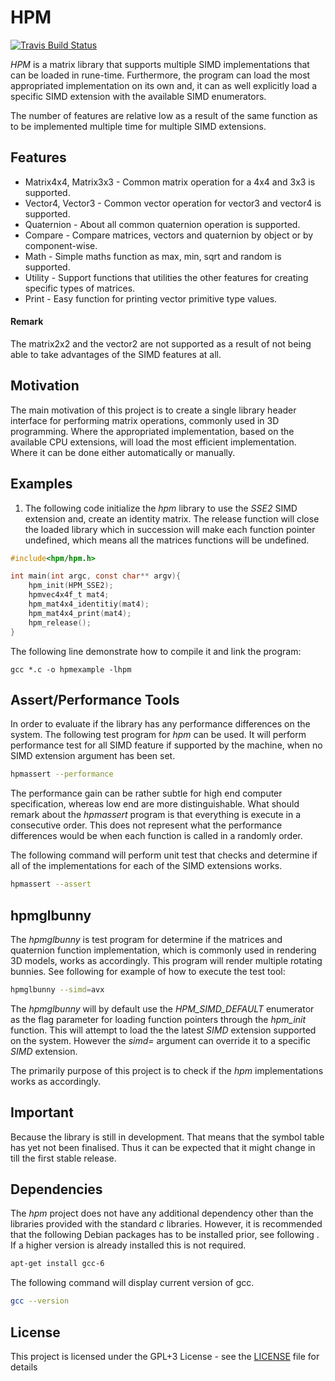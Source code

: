 # HPM
[![Travis Build Status](https://travis-ci.org/voldien/hpm.svg?branch=master)](https://travis-ci.org/voldien/hpm)

*HPM* is a matrix library that supports multiple SIMD implementations that can be loaded in rune-time. Furthermore, the program can load the most appropriated implementation on its own and, it can as well explicitly load a specific SIMD extension with the available SIMD enumerators.

The number of features are relative low as a result of the same function as to be implemented multiple time for multiple SIMD extensions.
## Features ##
* Matrix4x4, Matrix3x3 - Common matrix operation for a 4x4 and 3x3 is supported.
* Vector4, Vector3 - Common vector operation for vector3 and vector4 is supported.
* Quaternion - About all common quaternion operation is supported.
* Compare - Compare matrices, vectors and quaternion by object or by component-wise.
* Math - Simple maths function as max, min, sqrt and random is supported.
* Utility - Support functions that utilities the other features for creating specific types of matrices.
* Print - Easy function for printing vector primitive type values.

#### Remark
The matrix2x2 and the vector2 are not supported as a result of not being able to take advantages of the SIMD features at all.

## Motivation
The main motivation of this project is to create a single library header interface for performing matrix operations, commonly used in 3D programming. Where the appropriated implementation, based on the available CPU extensions, will load the most efficient implementation. 
Where it can be done either automatically or manually.

## Examples
1. The following code initialize the *hpm* library to use the *SSE2* SIMD extension and, create an identity matrix. The release function will close the loaded library which in succession will make each function pointer undefined, which means all the matrices functions will be undefined.
```c
#include<hpm/hpm.h>

int main(int argc, const char** argv){
	hpm_init(HPM_SSE2);
	hpmvec4x4f_t mat4;
	hpm_mat4x4_identitiy(mat4);
	hpm_mat4x4_print(mat4);
	hpm_release();
}

```

The following line demonstrate how to compile it and link the program:
```
gcc *.c -o hpmexample -lhpm
```

## Assert/Performance Tools
In order to evaluate if the library has any performance differences on the system. The following test program for *hpm* can be used.
It will perform performance test for all SIMD feature if supported by the machine, when no SIMD extension argument has been set.

```bash
hpmassert --performance
```
The performance gain can be rather subtle for high end computer specification, whereas low end are more distinguishable.
What should remark about the *hpmassert* program is that everything is execute in a consecutive order. This does not represent what the performance differences would be when each function is called in a randomly order. 

The following command will perform unit test that checks and determine if all of the implementations for each of the SIMD extensions works. 
```bash
hpmassert --assert
```

## hpmglbunny 
The *hpmglbunny* is test program for determine if the matrices and quaternion function implementation, which is commonly used in rendering 3D models, works as accordingly. This program will render multiple rotating bunnies.
See following for example of how to execute the test tool:
```bash
hpmglbunny --simd=avx
```
The *hpmglbunny* will by default use the *HPM_SIMD_DEFAULT* enumerator as the flag parameter for loading function pointers through the *hpm_init* function. This will attempt to load the the latest *SIMD* extension supported on the system. However the *simd=* argument can override it to a specific *SIMD* extension.

The primarily purpose of this project is to check if the *hpm* implementations works as accordingly.

Important 
---
Because the library is still in development. That means that the symbol table has yet not been finalised. Thus it can be expected that it might change in till the first stable release.

 Dependencies 
----------------
The *hpm* project does not have any additional dependency other than the libraries provided with the standard *c* libraries.
However, it is recommended that the following Debian packages has to be installed prior, see following . If a higher version is already installed this
is not required.
```bash
apt-get install gcc-6
```
The following command will display current version of gcc.
```bash
gcc --version
```

## License
This project is licensed under the GPL+3 License - see the [LICENSE](LICENSE) file for details
